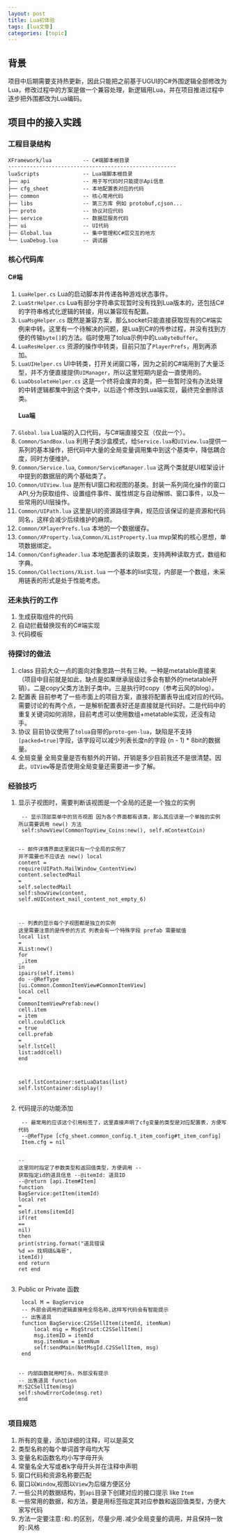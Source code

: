 ```yaml
---
layout: post
title: Lua初体验 
tags: [lua文章]
categories: [topic]
---
```

<h2 id="背景">背景</h2>

<p>项目中后期需要支持热更新，因此只能把之前基于UGUI的C#外围逻辑全部修改为Lua，修改过程中的方案是做一个兼容处理，新逻辑用Lua，并在项目推进过程中逐步把外围都改为Lua编码。</p>

<h2 id="项目中的接入实践">项目中的接入实践</h2>

<h3 id="工程目录结构">工程目录结构</h3>

<div class="highlighter-rouge"><div class="highlight"><pre class="highlight"><code>XFramework/lua          -- C#端脚本根目录
------------------------------------------------------
luaScripts              -- Lua端脚本根目录
├── api                 -- 用于写代码时只能提示Api信息
├── cfg_sheet           -- 本地配置表对应的代码
├── common              -- 核心常用代码
├── libs                -- 第三方库 例如 protobuf,cjson...
├── proto               -- 协议对应代码
├── service             -- 数据层服务代码
├── ui                  -- UI代码
├── Global.lua          -- 集中管理和C#层交互的地方
└── LuaDebug.lua        -- 调试器
</code></pre></div></div>

<h3 id="核心代码库">核心代码库</h3>

<h4 id="c端">C#端</h4>
<ol>
  <li><code class="highlighter-rouge">LuaHelper.cs</code> Lua的启动脚本并传递各种游戏状态事件。</li>
  <li><code class="highlighter-rouge">LuaStrHelper.cs</code> Lua有部分字符串实现暂时没有找到Lua版本的，还包括C#的字符串格式化逻辑的转接，用以兼容现有配置。</li>
  <li><code class="highlighter-rouge">LuaMsgHelper.cs</code> 既然是兼容方案，那么socket只能直接获取现有的C#端实例来中转。这里有一个待解决的问题，是Lua到C#的传参过程，并没有找到方便的传输<code class="highlighter-rouge">byte[]</code>的方法。临时使用了tolua示例中的<code class="highlighter-rouge">LuaByteBuffer</code>。</li>
  <li><code class="highlighter-rouge">LuaResHelper.cs</code> 资源的操作中转类，目前只加了<code class="highlighter-rouge">PlayerPrefs</code>，用到再添加。</li>
  <li><code class="highlighter-rouge">LuaUIHelper.cs</code> UI中转类，打开关闭窗口等，因为之前的C#端用到了大量泛型，并不方便直接提供<code class="highlighter-rouge">UIManager</code>，所以这里短期内是会一直使用的。</li>
  <li><code class="highlighter-rouge">LuaObsoleteHelper.cs</code> 这是一个终将会废弃的类，把一些暂时没有办法处理的中转逻辑都集中到这个类中，以后逐个修改到Lua端实现，最终完全删除该类。
    <h4 id="lua端">Lua端</h4>
  </li>
  <li><code class="highlighter-rouge">Global.lua</code> Lua端的入口代码，与C#端直接交互（仅此一个）。</li>
  <li><code class="highlighter-rouge">Common/SandBox.lua</code> 利用子类沙盒模式，给<code class="highlighter-rouge">Service.lua</code>和<code class="highlighter-rouge">UIView.lua</code>提供一系列的基本操作，把代码中大量的全局变量调用集中到这个基类中，降低耦合度，同时方便维护。</li>
  <li><code class="highlighter-rouge">Common/Service.lua</code>, <code class="highlighter-rouge">Common/ServiceManager.lua</code> 这两个类就是UI框架设计中提到的数据层的两个基础类了。</li>
  <li><code class="highlighter-rouge">Common/UIView.lua</code> 是所有UI窗口和视图的基类。封装一系列简化操作的窗口API,分为获取组件、设置组件事件、属性绑定与自动解绑、窗口事件，以及一些常用的UI层操作。</li>
  <li><code class="highlighter-rouge">Common/UIPath.lua</code> 这里是UI的资源路径字典，规范应该保证的是资源和代码同名，这样会减少后续维护的麻烦。</li>
  <li><code class="highlighter-rouge">Common/XPlayerPrefs.lua</code> 本地的一个数据缓存。</li>
  <li><code class="highlighter-rouge">Common/XProperty.lua</code>,<code class="highlighter-rouge">Common/XListProperty.lua</code> mvp架构的核心思想，单项数据绑定。</li>
  <li><code class="highlighter-rouge">Common/ConfigReader.lua</code> 本地配置表的读取类，支持两种读取方式，数组和字典。</li>
  <li><code class="highlighter-rouge">Common/Collections/XList.lua</code> 一个基本的list实现，内部是一个数组，未采用链表的形式是处于性能考虑。</li>
</ol>

<h3 id="还未执行的工作">还未执行的工作</h3>
<ol>
  <li>生成获取组件的代码</li>
  <li>自动拦截替换现有的C#端实现</li>
  <li>代码模板</li>
</ol>

<h3 id="待探讨的做法">待探讨的做法</h3>
<ol>
  <li>class
目前大众一点的面向对象思路一共有三种。一种是metatable直接来（项目中目前就是如此，缺点是如果继承层级过多会有额外的metatable开销）。二是copy父类方法到子类中。三是执行时copy（参考云风的blog）。</li>
  <li>配置表
目前参考了一些市面上的项目方案，直接将配置表导出成对应的代码。需要讨论的有两个点，一是解析配置表好还是直接就是代码好。二是代码中的重复关键词如何消除，目前考虑可以使用数组+metatable实现，还没有动手。</li>
  <li>协议
目前协议使用了<code class="highlighter-rouge">tolua</code>自带的<code class="highlighter-rouge">proto-gen-lua</code>，缺陷是不支持<code class="highlighter-rouge">[packed=true]</code>字段，该字段可以减少列表长度n的字段 (n - 1) * 8bit的数据量。</li>
  <li>全局变量
全局变量是否有额外的开销，开销是多少目前我还不是很清楚。因此，<code class="highlighter-rouge">UIView</code>等是否使用全局变量还需要进一步了解。</li>
</ol>

<h3 id="经验技巧">经验技巧</h3>
<ol>
  <li>显示子视图时，需要判断该视图是一个全局的还是一个独立的实例
    <div class="language-lua highlighter-rouge"><div class="highlight"><pre class="highlight"><code> <span class="c1">-- 显示顶部菜单中的货币视图 因为各个界面都有该类，那么其应该是一个单独的实例 所以需要调用 new() 方法</span>
 <span class="n">self</span><span class="p">:</span><span class="n">showView</span><span class="p">(</span><span class="n">CommonTopView_Coins</span><span class="p">:</span><span class="n">new</span><span class="p">(),</span> <span class="n">self</span><span class="p">.</span><span class="n">mContextCoin</span><span class="p">)</span>

 <span class="c1">-- 邮件详情界面这里就只有一个全局的实例了 并不需要也不应该去 new()</span>
 <span class="kd">local</span> <span class="n">content</span> <span class="o">=</span> <span class="nb">require</span><span class="p">(</span><span class="n">UIPath</span><span class="p">.</span><span class="n">MailWindow_ContentView</span><span class="p">)</span>
 <span class="n">content</span><span class="p">.</span><span class="n">selectedMail</span> <span class="o">=</span> <span class="n">self</span><span class="p">.</span><span class="n">selectedMail</span> 
 <span class="n">self</span><span class="p">:</span><span class="n">showView</span><span class="p">(</span><span class="n">content</span><span class="p">,</span> <span class="n">self</span><span class="p">.</span><span class="n">mUIContext_mail_content_not_empty_6</span><span class="p">)</span>

 <span class="c1">-- 列表的显示每个子视图都是独立的实例 这里需要注意的是传参的方式 列表会有一个特殊字段 prefab 需要赋值</span>
 <span class="kd">local</span> <span class="n">list</span> <span class="o">=</span> <span class="n">XList</span><span class="p">:</span><span class="n">new</span><span class="p">()</span>
 <span class="k">for</span> <span class="n">_</span><span class="p">,</span><span class="n">item</span> <span class="k">in</span> <span class="nb">ipairs</span><span class="p">(</span><span class="n">self</span><span class="p">.</span><span class="n">items</span><span class="p">)</span> <span class="k">do</span>
     <span class="c1">--@RefType [ui.Common.CommonItemView#CommonItemView]</span>
     <span class="kd">local</span> <span class="n">cell</span> <span class="o">=</span> <span class="n">CommonItemViewPrefab</span><span class="p">:</span><span class="n">new</span><span class="p">()</span>
     <span class="n">cell</span><span class="p">.</span><span class="n">item</span> <span class="o">=</span> <span class="n">item</span>
     <span class="n">cell</span><span class="p">.</span><span class="n">couldClick</span> <span class="o">=</span> <span class="kc">true</span>
     <span class="n">cell</span><span class="p">.</span><span class="n">prefab</span> <span class="o">=</span> <span class="n">self</span><span class="p">.</span><span class="n">lstCell</span>
     <span class="n">list</span><span class="p">:</span><span class="n">add</span><span class="p">(</span><span class="n">cell</span><span class="p">)</span>
 <span class="k">end</span>

 <span class="n">self</span><span class="p">.</span><span class="n">lstContainer</span><span class="p">:</span><span class="n">setLuaDatas</span><span class="p">(</span><span class="n">list</span><span class="p">)</span>
 <span class="n">self</span><span class="p">.</span><span class="n">lstContainer</span><span class="p">:</span><span class="n">display</span><span class="p">()</span>
</code></pre></div>    </div>
  </li>
  <li>代码提示的功能添加
    <div class="language-lua highlighter-rouge"><div class="highlight"><pre class="highlight"><code> <span class="c1">-- 最常用的应该这个引用标签了，这里直接声明了cfg变量的类型是对应配置表，方便写代码</span>
 <span class="c1">--@RefType [cfg_sheet.common_config.t_item_config#t_item_config]</span>
 <span class="n">Item</span><span class="p">.</span><span class="n">cfg</span> <span class="o">=</span> <span class="kc">nil</span>

 <span class="c1">-- 这里同时指定了参数类型和返回值类型，方便调用</span>
 <span class="c1">-- 获取指定id的道具信息</span>
 <span class="c1">--@itemId: 道具ID</span>
 <span class="c1">--@return [api.Item#Item]</span>
 <span class="k">function</span> <span class="nf">BagService</span><span class="p">:</span><span class="n">getItem</span><span class="p">(</span><span class="n">itemId</span><span class="p">)</span>
     <span class="kd">local</span> <span class="n">ret</span> <span class="o">=</span> <span class="n">self</span><span class="p">.</span><span class="n">items</span><span class="p">[</span><span class="n">itemId</span><span class="p">]</span>
     <span class="k">if</span><span class="p">(</span><span class="n">ret</span> <span class="o">==</span> <span class="kc">nil</span><span class="p">)</span> <span class="k">then</span>
         <span class="nb">print</span><span class="p">(</span><span class="nb">string.format</span><span class="p">(</span><span class="s2">&#34;道具错误 %d =&gt; 找玥祺&amp;海哥&#34;</span><span class="p">,</span> <span class="n">itemId</span><span class="p">))</span>
     <span class="k">end</span>
     <span class="k">return</span> <span class="n">ret</span>
 <span class="k">end</span>
</code></pre></div>    </div>
  </li>
  <li>Public or Private 函数
    <div class="language-lua highlighter-rouge"><div class="highlight"><pre class="highlight"><code> <span class="kd">local</span> <span class="n">M</span> <span class="o">=</span> <span class="n">BagService</span>
 <span class="c1">-- 外部会调用的逻辑直接用全局名称,这样写代码会有智能提示</span>
 <span class="c1">-- 出售道具</span>
 <span class="k">function</span> <span class="nf">BagService</span><span class="p">:</span><span class="n">C2SSellItem</span><span class="p">(</span><span class="n">itemId</span><span class="p">,</span> <span class="n">itemNum</span><span class="p">)</span>
     <span class="kd">local</span> <span class="n">msg</span> <span class="o">=</span> <span class="n">MsgStruct</span><span class="p">:</span><span class="n">C2SSellItem</span><span class="p">()</span>
     <span class="n">msg</span><span class="p">.</span><span class="n">itemID</span> <span class="o">=</span> <span class="n">itemId</span>
     <span class="n">msg</span><span class="p">.</span><span class="n">itemNum</span> <span class="o">=</span> <span class="n">itemNum</span>
     <span class="n">self</span><span class="p">:</span><span class="n">sendMain</span><span class="p">(</span><span class="n">NetMsgId</span><span class="p">.</span><span class="n">C2SSellItem</span><span class="p">,</span> <span class="n">msg</span><span class="p">)</span>
 <span class="k">end</span>

 <span class="c1">-- 内部函数就用M打头，外部没有提示</span>
 <span class="c1">-- 出售道具</span>
 <span class="k">function</span> <span class="nf">M</span><span class="p">:</span><span class="n">S2CSellItem</span><span class="p">(</span><span class="n">msg</span><span class="p">)</span>
     <span class="n">self</span><span class="p">:</span><span class="n">showErrorCode</span><span class="p">(</span><span class="n">msg</span><span class="p">.</span><span class="n">ret</span><span class="p">)</span>
 <span class="k">end</span>
</code></pre></div>    </div>
  </li>
</ol>

<h3 id="项目规范">项目规范</h3>
<ol>
  <li>所有的变量，添加详细的注释，可以是英文</li>
  <li>类型名称的每个单词首字母均大写</li>
  <li>变量名和函数名均小写字母开头</li>
  <li>常量名全大写或者k字母开头并在注释中声明</li>
  <li>窗口代码和资源名称要匹配</li>
  <li>窗口以<code class="highlighter-rouge">Window</code>,视图以<code class="highlighter-rouge">View</code>为后缀方便区分</li>
  <li>一些公共的数据结构，到<code class="highlighter-rouge">api</code>目录下创建对应的接口提示 like <code class="highlighter-rouge">Item</code></li>
  <li>一些常用的数据，和方法，要是用标签指定其对应参数和返回值类型，方便大家写代码</li>
  <li>方法一定要注意<code class="highlighter-rouge">:</code>和<code class="highlighter-rouge">.</code>的区别，尽量少用<code class="highlighter-rouge">.</code>减少全局变量的调用，并且保持一致的<code class="highlighter-rouge">:</code>风格</li>
</ol>
